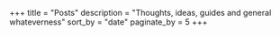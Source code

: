 +++
title = "Posts"
description = "Thoughts, ideas, guides and general whateverness"
sort_by = "date"
paginate_by = 5
+++
